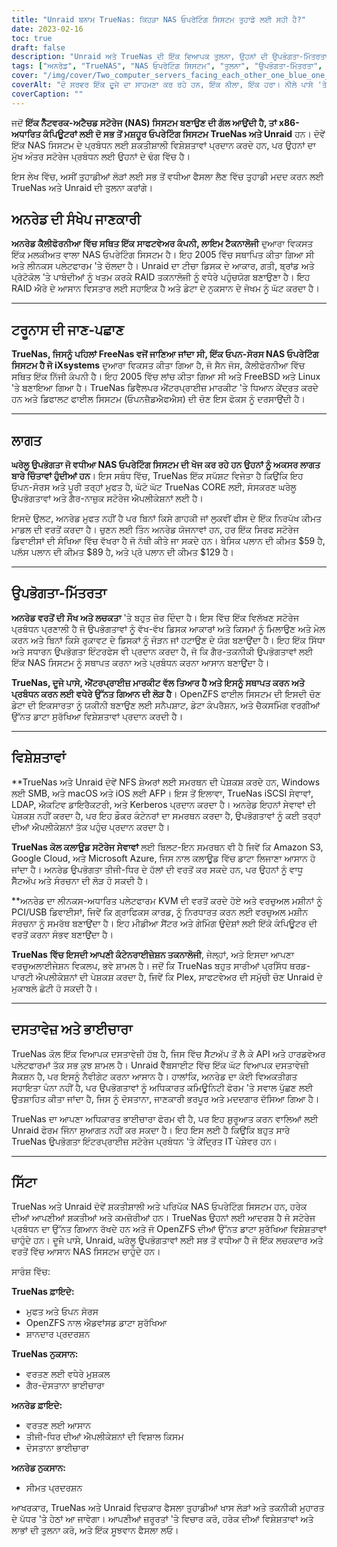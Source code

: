 ```yaml
---
title: "Unraid ਬਨਾਮ TrueNas: ਕਿਹੜਾ NAS ਓਪਰੇਟਿੰਗ ਸਿਸਟਮ ਤੁਹਾਡੇ ਲਈ ਸਹੀ ਹੈ?"
date: 2023-02-16
toc: true
draft: false
description: "Unraid ਅਤੇ TrueNas ਦੀ ਇੱਕ ਵਿਆਪਕ ਤੁਲਨਾ, ਉਹਨਾਂ ਦੀ ਉਪਭੋਗਤਾ-ਮਿੱਤਰਤਾ, ਵਿਸ਼ੇਸ਼ਤਾਵਾਂ, ਦਸਤਾਵੇਜ਼ਾਂ, ਅਤੇ ਕਮਿਊਨਿਟੀ ਸਮੇਤ, ਉਪਭੋਗਤਾਵਾਂ ਨੂੰ ਇੱਕ ਸੂਚਿਤ ਫੈਸਲਾ ਲੈਣ ਵਿੱਚ ਮਦਦ ਕਰਨ ਲਈ ਕਿ NAS ਓਪਰੇਟਿੰਗ ਸਿਸਟਮ ਉਹਨਾਂ ਦੀਆਂ ਲੋੜਾਂ ਲਈ ਸਭ ਤੋਂ ਵਧੀਆ ਹੈ।"
tags: ["ਅਨਰੇਡ", "TrueNAS", "NAS ਓਪਰੇਟਿੰਗ ਸਿਸਟਮ", "ਤੁਲਨਾ", "ਉਪਭੋਗਤਾ-ਮਿੱਤਰਤਾ", "ਵਿਸ਼ੇਸ਼ਤਾਵਾਂ", "ਦਸਤਾਵੇਜ਼ੀਕਰਨ", "ਭਾਈਚਾਰਾ", "ਓਪਨ-ਸਰੋਤ", "ਐਂਟਰਪ੍ਰਾਈਜ਼", "ਡਾਟਾ ਸੁਰੱਖਿਆ", "ਪ੍ਰਦਰਸ਼ਨ", "ਲਚਕਤਾ", "ਵਰਤਣ ਲਈ ਆਸਾਨ", "ਤੀਜੀ-ਧਿਰ ਦੀਆਂ ਐਪਲੀਕੇਸ਼ਨਾਂ", "ਨੈੱਟਵਰਕ-ਅਟੈਚਡ ਸਟੋਰੇਜ", "RAID ਤਕਨਾਲੋਜੀ", "ਸਟੋਰੇਜ਼ ਪ੍ਰਬੰਧਨ", "OpenZFS", "ਘਰੇਲੂ ਉਪਭੋਗਤਾ", "ਕੀਮਤ ਮਾਡਲ", "ਕਲਾਉਡ ਸਟੋਰੇਜ", "ਵਰਚੁਅਲਾਈਜੇਸ਼ਨ", "ਦਸਤਾਵੇਜ਼ੀ ਹੱਬ", "ਭਾਈਚਾਰਾ ਫੋਰਮ", "ਐਡਵਾਂਸਡ ਡਾਟਾ ਪ੍ਰੋਟੈਕਸ਼ਨ", "ਪਰਿਪੱਕ NAS OS", "ਤਕਨੀਕੀ ਮੁਹਾਰਤ", "ਆਈਟੀ ਪੇਸ਼ੇਵਰ"]
cover: "/img/cover/Two_computer_servers_facing_each_other_one_blue_one_green.png"
coverAlt: "ਦੋ ਸਰਵਰ ਇੱਕ ਦੂਜੇ ਦਾ ਸਾਹਮਣਾ ਕਰ ਰਹੇ ਹਨ, ਇੱਕ ਨੀਲਾ, ਇੱਕ ਹਰਾ। ਨੀਲੇ ਪਾਸੇ 'ਤੇ ਇੱਕ ਵਿਅਕਤੀ ਹਾਰਡਹਾਟ ਅਤੇ ਸੁਰੱਖਿਆ ਵੇਸਟ ਪਹਿਨ ਕੇ ਖੜ੍ਹਾ ਹੈ। ਹਰੇ ਪਾਸੇ ਇੱਕ ਵਿਅਕਤੀ ਸੋਫੇ 'ਤੇ ਬੈਠਾ ਹੈ।"
coverCaption: ""
---
```


ਜਦੋਂ **ਇੱਕ ਨੈੱਟਵਰਕ-ਅਟੈਚਡ ਸਟੋਰੇਜ (NAS) ਸਿਸਟਮ ਬਣਾਉਣ ਦੀ ਗੱਲ ਆਉਂਦੀ ਹੈ, ਤਾਂ x86-ਅਧਾਰਿਤ ਕੰਪਿਊਟਰਾਂ ਲਈ ਦੋ ਸਭ ਤੋਂ ਮਸ਼ਹੂਰ ਓਪਰੇਟਿੰਗ ਸਿਸਟਮ TrueNas ਅਤੇ Unraid** ਹਨ। ਦੋਵੇਂ ਇੱਕ NAS ਸਿਸਟਮ ਦੇ ਪ੍ਰਬੰਧਨ ਲਈ ਸ਼ਕਤੀਸ਼ਾਲੀ ਵਿਸ਼ੇਸ਼ਤਾਵਾਂ ਪ੍ਰਦਾਨ ਕਰਦੇ ਹਨ, ਪਰ ਉਹਨਾਂ ਦਾ ਮੁੱਖ ਅੰਤਰ ਸਟੋਰੇਜ ਪ੍ਰਬੰਧਨ ਲਈ ਉਹਨਾਂ ਦੇ ਢੰਗ ਵਿੱਚ ਹੈ।

ਇਸ ਲੇਖ ਵਿੱਚ, ਅਸੀਂ ਤੁਹਾਡੀਆਂ ਲੋੜਾਂ ਲਈ ਸਭ ਤੋਂ ਵਧੀਆ ਫੈਸਲਾ ਲੈਣ ਵਿੱਚ ਤੁਹਾਡੀ ਮਦਦ ਕਰਨ ਲਈ TrueNas ਅਤੇ Unraid ਦੀ ਤੁਲਨਾ ਕਰਾਂਗੇ।

## ਅਨਰੇਡ ਦੀ ਸੰਖੇਪ ਜਾਣਕਾਰੀ

**ਅਨਰੇਡ ਕੈਲੀਫੋਰਨੀਆ ਵਿੱਚ ਸਥਿਤ ਇੱਕ ਸਾਫਟਵੇਅਰ ਕੰਪਨੀ, ਲਾਇਮ ਟੈਕਨਾਲੋਜੀ** ਦੁਆਰਾ ਵਿਕਸਤ ਇੱਕ ਮਲਕੀਅਤ ਵਾਲਾ NAS ਓਪਰੇਟਿੰਗ ਸਿਸਟਮ ਹੈ। ਇਹ 2005 ਵਿੱਚ ਸਥਾਪਿਤ ਕੀਤਾ ਗਿਆ ਸੀ ਅਤੇ ਲੀਨਕਸ ਪਲੇਟਫਾਰਮ 'ਤੇ ਚੱਲਦਾ ਹੈ। Unraid ਦਾ ਟੀਚਾ ਡਿਸਕ ਦੇ ਆਕਾਰ, ਗਤੀ, ਬ੍ਰਾਂਡ ਅਤੇ ਪ੍ਰੋਟੋਕੋਲ 'ਤੇ ਪਾਬੰਦੀਆਂ ਨੂੰ ਖਤਮ ਕਰਕੇ RAID ਤਕਨਾਲੋਜੀ ਨੂੰ ਵਧੇਰੇ ਪਹੁੰਚਯੋਗ ਬਣਾਉਣਾ ਹੈ। ਇਹ RAID ਐਰੇ ਦੇ ਆਸਾਨ ਵਿਸਤਾਰ ਲਈ ਸਹਾਇਕ ਹੈ ਅਤੇ ਡੇਟਾ ਦੇ ਨੁਕਸਾਨ ਦੇ ਜੋਖਮ ਨੂੰ ਘੱਟ ਕਰਦਾ ਹੈ।

______

## ਟਰੂਨਾਸ ਦੀ ਜਾਣ-ਪਛਾਣ

**TrueNas, ਜਿਸਨੂੰ ਪਹਿਲਾਂ FreeNas ਵਜੋਂ ਜਾਣਿਆ ਜਾਂਦਾ ਸੀ, ਇੱਕ ਓਪਨ-ਸੋਰਸ NAS ਓਪਰੇਟਿੰਗ ਸਿਸਟਮ ਹੈ ਜੋ iXsystems** ਦੁਆਰਾ ਵਿਕਸਤ ਕੀਤਾ ਗਿਆ ਹੈ, ਜੋ ਸੈਨ ਜੋਸ, ਕੈਲੀਫੋਰਨੀਆ ਵਿੱਚ ਸਥਿਤ ਇੱਕ ਨਿੱਜੀ ਕੰਪਨੀ ਹੈ। ਇਹ 2005 ਵਿੱਚ ਲਾਂਚ ਕੀਤਾ ਗਿਆ ਸੀ ਅਤੇ FreeBSD ਅਤੇ Linux 'ਤੇ ਬਣਾਇਆ ਗਿਆ ਹੈ। TrueNas ਡਿਵੈਲਪਰ ਐਂਟਰਪ੍ਰਾਈਜ਼ ਮਾਰਕੀਟ 'ਤੇ ਧਿਆਨ ਕੇਂਦ੍ਰਤ ਕਰਦੇ ਹਨ ਅਤੇ ਡਿਫਾਲਟ ਫਾਈਲ ਸਿਸਟਮ (ਓਪਨਜ਼ੈਡਐਫਐਸ) ਦੀ ਚੋਣ ਇਸ ਫੋਕਸ ਨੂੰ ਦਰਸਾਉਂਦੀ ਹੈ।

______

## ਲਾਗਤ

**ਘਰੇਲੂ ਉਪਭੋਗਤਾ ਜੋ ਵਧੀਆ NAS ਓਪਰੇਟਿੰਗ ਸਿਸਟਮ ਦੀ ਖੋਜ ਕਰ ਰਹੇ ਹਨ ਉਹਨਾਂ ਨੂੰ ਅਕਸਰ ਲਾਗਤ ਬਾਰੇ ਚਿੰਤਾਵਾਂ ਹੁੰਦੀਆਂ ਹਨ**। ਇਸ ਸਬੰਧ ਵਿੱਚ, TrueNas ਇੱਕ ਸਪੱਸ਼ਟ ਵਿਜੇਤਾ ਹੈ ਕਿਉਂਕਿ ਇਹ ਓਪਨ-ਸੋਰਸ ਅਤੇ ਪੂਰੀ ਤਰ੍ਹਾਂ ਮੁਫਤ ਹੈ, ਘੱਟੋ ਘੱਟ TrueNas CORE ਲਈ, ਸੰਸਕਰਣ ਘਰੇਲੂ ਉਪਭੋਗਤਾਵਾਂ ਅਤੇ ਗੈਰ-ਨਾਜ਼ੁਕ ਸਟੋਰੇਜ ਐਪਲੀਕੇਸ਼ਨਾਂ ਲਈ ਹੈ।

ਇਸਦੇ ਉਲਟ, ਅਨਰੇਡ ਮੁਫਤ ਨਹੀਂ ਹੈ ਪਰ ਬਿਨਾਂ ਕਿਸੇ ਗਾਹਕੀ ਜਾਂ ਲੁਕਵੀਂ ਫੀਸ ਦੇ ਇੱਕ ਨਿਰਪੱਖ ਕੀਮਤ ਮਾਡਲ ਦੀ ਵਰਤੋਂ ਕਰਦਾ ਹੈ। ਚੁਣਨ ਲਈ ਤਿੰਨ ਅਨਰੇਡ ਯੋਜਨਾਵਾਂ ਹਨ, ਹਰ ਇੱਕ ਸਿਰਫ ਸਟੋਰੇਜ ਡਿਵਾਈਸਾਂ ਦੀ ਸੰਖਿਆ ਵਿੱਚ ਵੱਖਰਾ ਹੈ ਜੋ ਨੱਥੀ ਕੀਤੇ ਜਾ ਸਕਦੇ ਹਨ। ਬੇਸਿਕ ਪਲਾਨ ਦੀ ਕੀਮਤ $59 ਹੈ, ਪਲੱਸ ਪਲਾਨ ਦੀ ਕੀਮਤ $89 ਹੈ, ਅਤੇ ਪ੍ਰੋ ਪਲਾਨ ਦੀ ਕੀਮਤ $129 ਹੈ।

______

## ਉਪਭੋਗਤਾ-ਮਿੱਤਰਤਾ

**ਅਨਰੇਡ ਵਰਤੋਂ ਦੀ ਸੌਖ ਅਤੇ ਲਚਕਤਾ** 'ਤੇ ਬਹੁਤ ਜ਼ੋਰ ਦਿੰਦਾ ਹੈ। ਇਸ ਵਿੱਚ ਇੱਕ ਵਿਲੱਖਣ ਸਟੋਰੇਜ ਪ੍ਰਬੰਧਨ ਪ੍ਰਣਾਲੀ ਹੈ ਜੋ ਉਪਭੋਗਤਾਵਾਂ ਨੂੰ ਵੱਖ-ਵੱਖ ਡਿਸਕ ਆਕਾਰਾਂ ਅਤੇ ਕਿਸਮਾਂ ਨੂੰ ਮਿਲਾਉਣ ਅਤੇ ਮੇਲ ਕਰਨ ਅਤੇ ਬਿਨਾਂ ਕਿਸੇ ਰੁਕਾਵਟ ਦੇ ਡਿਸਕਾਂ ਨੂੰ ਜੋੜਨ ਜਾਂ ਹਟਾਉਣ ਦੇ ਯੋਗ ਬਣਾਉਂਦਾ ਹੈ। ਇਹ ਇੱਕ ਸਿੱਧਾ ਅਤੇ ਸਧਾਰਨ ਉਪਭੋਗਤਾ ਇੰਟਰਫੇਸ ਵੀ ਪ੍ਰਦਾਨ ਕਰਦਾ ਹੈ, ਜੋ ਕਿ ਗੈਰ-ਤਕਨੀਕੀ ਉਪਭੋਗਤਾਵਾਂ ਲਈ ਇੱਕ NAS ਸਿਸਟਮ ਨੂੰ ਸਥਾਪਤ ਕਰਨਾ ਅਤੇ ਪ੍ਰਬੰਧਨ ਕਰਨਾ ਆਸਾਨ ਬਣਾਉਂਦਾ ਹੈ।

**TrueNas, ਦੂਜੇ ਪਾਸੇ, ਐਂਟਰਪ੍ਰਾਈਜ਼ ਮਾਰਕੀਟ ਵੱਲ ਤਿਆਰ ਹੈ ਅਤੇ ਇਸਨੂੰ ਸਥਾਪਤ ਕਰਨ ਅਤੇ ਪ੍ਰਬੰਧਨ ਕਰਨ ਲਈ ਵਧੇਰੇ ਉੱਨਤ ਗਿਆਨ ਦੀ ਲੋੜ ਹੈ**। OpenZFS ਫਾਈਲ ਸਿਸਟਮ ਦੀ ਇਸਦੀ ਚੋਣ ਡੇਟਾ ਦੀ ਇਕਸਾਰਤਾ ਨੂੰ ਯਕੀਨੀ ਬਣਾਉਣ ਲਈ ਸਨੈਪਸ਼ਾਟ, ਡੇਟਾ ਕੰਪਰੈਸ਼ਨ, ਅਤੇ ਚੈਕਸਮਿੰਗ ਵਰਗੀਆਂ ਉੱਨਤ ਡਾਟਾ ਸੁਰੱਖਿਆ ਵਿਸ਼ੇਸ਼ਤਾਵਾਂ ਪ੍ਰਦਾਨ ਕਰਦੀ ਹੈ।

______

## ਵਿਸ਼ੇਸ਼ਤਾਵਾਂ

**TrueNas ਅਤੇ Unraid ਦੋਵੇਂ NFS ਸ਼ੇਅਰਾਂ ਲਈ ਸਮਰਥਨ ਦੀ ਪੇਸ਼ਕਸ਼ ਕਰਦੇ ਹਨ, Windows ਲਈ SMB, ਅਤੇ macOS ਅਤੇ iOS ਲਈ AFP। ਇਸ ਤੋਂ ਇਲਾਵਾ, TrueNas iSCSI ਸੇਵਾਵਾਂ, LDAP, ਐਕਟਿਵ ਡਾਇਰੈਕਟਰੀ, ਅਤੇ Kerberos ਪ੍ਰਦਾਨ ਕਰਦਾ ਹੈ। ਅਨਰੇਡ ਇਹਨਾਂ ਸੇਵਾਵਾਂ ਦੀ ਪੇਸ਼ਕਸ਼ ਨਹੀਂ ਕਰਦਾ ਹੈ, ਪਰ ਇਹ ਡੌਕਰ ਕੰਟੇਨਰਾਂ ਦਾ ਸਮਰਥਨ ਕਰਦਾ ਹੈ, ਉਪਭੋਗਤਾਵਾਂ ਨੂੰ ਕਈ ਤਰ੍ਹਾਂ ਦੀਆਂ ਐਪਲੀਕੇਸ਼ਨਾਂ ਤੱਕ ਪਹੁੰਚ ਪ੍ਰਦਾਨ ਕਰਦਾ ਹੈ।

**TrueNas ਕੋਲ ਕਲਾਊਡ ਸਟੋਰੇਜ ਸੇਵਾਵਾਂ** ਲਈ ਬਿਲਟ-ਇਨ ਸਮਰਥਨ ਵੀ ਹੈ ਜਿਵੇਂ ਕਿ Amazon S3, Google Cloud, ਅਤੇ Microsoft Azure, ਜਿਸ ਨਾਲ ਕਲਾਊਡ ਵਿੱਚ ਡਾਟਾ ਲਿਜਾਣਾ ਆਸਾਨ ਹੋ ਜਾਂਦਾ ਹੈ। ਅਨਰੇਡ ਉਪਭੋਗਤਾ ਤੀਜੀ-ਧਿਰ ਦੇ ਹੱਲਾਂ ਦੀ ਵਰਤੋਂ ਕਰ ਸਕਦੇ ਹਨ, ਪਰ ਉਹਨਾਂ ਨੂੰ ਵਾਧੂ ਸੈੱਟਅੱਪ ਅਤੇ ਸੰਰਚਨਾ ਦੀ ਲੋੜ ਹੋ ਸਕਦੀ ਹੈ।

**ਅਨਰੇਡ ਦਾ ਲੀਨਕਸ-ਅਧਾਰਿਤ ਪਲੇਟਫਾਰਮ KVM ਦੀ ਵਰਤੋਂ ਕਰਦੇ ਹੋਏ ਅਤੇ ਵਰਚੁਅਲ ਮਸ਼ੀਨਾਂ ਨੂੰ PCI/USB ਡਿਵਾਈਸਾਂ, ਜਿਵੇਂ ਕਿ ਗ੍ਰਾਫਿਕਸ ਕਾਰਡ, ਨੂੰ ਨਿਰਧਾਰਤ ਕਰਨ ਲਈ ਵਰਚੁਅਲ ਮਸ਼ੀਨ ਸੰਰਚਨਾ ਨੂੰ ਸਮਰੱਥ ਬਣਾਉਂਦਾ ਹੈ। ਇਹ ਮੀਡੀਆ ਸੈਂਟਰ ਅਤੇ ਗੇਮਿੰਗ ਉਦੇਸ਼ਾਂ ਲਈ ਇੱਕੋ ਕੰਪਿਊਟਰ ਦੀ ਵਰਤੋਂ ਕਰਨਾ ਸੰਭਵ ਬਣਾਉਂਦਾ ਹੈ।

**TrueNas ਵਿੱਚ ਇਸਦੀ ਆਪਣੀ ਕੰਟੇਨਰਾਈਜ਼ੇਸ਼ਨ ਤਕਨਾਲੋਜੀ**, ਜੇਲ੍ਹਾਂ, ਅਤੇ ਇਸਦਾ ਆਪਣਾ ਵਰਚੁਅਲਾਈਜੇਸ਼ਨ ਵਿਕਲਪ, ਭਵੇ ਸ਼ਾਮਲ ਹੈ। ਜਦੋਂ ਕਿ TrueNas ਬਹੁਤ ਸਾਰੀਆਂ ਪ੍ਰਸਿੱਧ ਥਰਡ-ਪਾਰਟੀ ਐਪਲੀਕੇਸ਼ਨਾਂ ਦੀ ਪੇਸ਼ਕਸ਼ ਕਰਦਾ ਹੈ, ਜਿਵੇਂ ਕਿ Plex, ਸਾਫਟਵੇਅਰ ਦੀ ਸਮੁੱਚੀ ਚੋਣ Unraid ਦੇ ਮੁਕਾਬਲੇ ਛੋਟੀ ਹੋ ਸਕਦੀ ਹੈ।

______

## ਦਸਤਾਵੇਜ਼ ਅਤੇ ਭਾਈਚਾਰਾ

TrueNas ਕੋਲ ਇੱਕ ਵਿਆਪਕ ਦਸਤਾਵੇਜ਼ੀ ਹੱਬ ਹੈ, ਜਿਸ ਵਿੱਚ ਸੈੱਟਅੱਪ ਤੋਂ ਲੈ ਕੇ API ਅਤੇ ਹਾਰਡਵੇਅਰ ਪਲੇਟਫਾਰਮਾਂ ਤੱਕ ਸਭ ਕੁਝ ਸ਼ਾਮਲ ਹੈ। Unraid ਵੈੱਬਸਾਈਟ ਵਿੱਚ ਇੱਕ ਘੱਟ ਵਿਆਪਕ ਦਸਤਾਵੇਜ਼ੀ ਸੈਕਸ਼ਨ ਹੈ, ਪਰ ਇਸਨੂੰ ਨੈਵੀਗੇਟ ਕਰਨਾ ਆਸਾਨ ਹੈ। ਹਾਲਾਂਕਿ, ਅਨਰੇਡ ਦਾ ਕੋਈ ਵਿਅਕਤੀਗਤ ਸਹਾਇਤਾ ਪੰਨਾ ਨਹੀਂ ਹੈ, ਪਰ ਉਪਭੋਗਤਾਵਾਂ ਨੂੰ ਅਧਿਕਾਰਤ ਕਮਿਊਨਿਟੀ ਫੋਰਮ 'ਤੇ ਸਵਾਲ ਪੁੱਛਣ ਲਈ ਉਤਸ਼ਾਹਿਤ ਕੀਤਾ ਜਾਂਦਾ ਹੈ, ਜਿਸ ਨੂੰ ਦੋਸਤਾਨਾ, ਜਾਣਕਾਰੀ ਭਰਪੂਰ ਅਤੇ ਮਦਦਗਾਰ ਦੱਸਿਆ ਗਿਆ ਹੈ।

TrueNas ਦਾ ਆਪਣਾ ਅਧਿਕਾਰਤ ਭਾਈਚਾਰਾ ਫੋਰਮ ਵੀ ਹੈ, ਪਰ ਇਹ ਸ਼ੁਰੂਆਤ ਕਰਨ ਵਾਲਿਆਂ ਲਈ Unraid ਫੋਰਮ ਜਿੰਨਾ ਸੁਆਗਤ ਨਹੀਂ ਕਰ ਸਕਦਾ ਹੈ। ਇਹ ਇਸ ਲਈ ਹੈ ਕਿਉਂਕਿ ਬਹੁਤ ਸਾਰੇ TrueNas ਉਪਭੋਗਤਾ ਇੰਟਰਪ੍ਰਾਈਜ਼ ਸਟੋਰੇਜ ਪ੍ਰਬੰਧਨ 'ਤੇ ਕੇਂਦ੍ਰਿਤ IT ਪੇਸ਼ੇਵਰ ਹਨ।

______

## ਸਿੱਟਾ

TrueNas ਅਤੇ Unraid ਦੋਵੇਂ ਸ਼ਕਤੀਸ਼ਾਲੀ ਅਤੇ ਪਰਿਪੱਕ NAS ਓਪਰੇਟਿੰਗ ਸਿਸਟਮ ਹਨ, ਹਰੇਕ ਦੀਆਂ ਆਪਣੀਆਂ ਸ਼ਕਤੀਆਂ ਅਤੇ ਕਮਜ਼ੋਰੀਆਂ ਹਨ। TrueNas ਉਹਨਾਂ ਲਈ ਆਦਰਸ਼ ਹੈ ਜੋ ਸਟੋਰੇਜ ਪ੍ਰਬੰਧਨ ਦਾ ਉੱਨਤ ਗਿਆਨ ਰੱਖਦੇ ਹਨ ਅਤੇ ਜੋ OpenZFS ਦੀਆਂ ਉੱਨਤ ਡਾਟਾ ਸੁਰੱਖਿਆ ਵਿਸ਼ੇਸ਼ਤਾਵਾਂ ਚਾਹੁੰਦੇ ਹਨ। ਦੂਜੇ ਪਾਸੇ, Unraid, ਘਰੇਲੂ ਉਪਭੋਗਤਾਵਾਂ ਲਈ ਸਭ ਤੋਂ ਵਧੀਆ ਹੈ ਜੋ ਇੱਕ ਲਚਕਦਾਰ ਅਤੇ ਵਰਤੋਂ ਵਿੱਚ ਆਸਾਨ NAS ਸਿਸਟਮ ਚਾਹੁੰਦੇ ਹਨ।

ਸਾਰੰਸ਼ ਵਿੱਚ:

**TrueNas ਫ਼ਾਇਦੇ:**
- ਮੁਫਤ ਅਤੇ ਓਪਨ ਸੋਰਸ
- OpenZFS ਨਾਲ ਐਡਵਾਂਸਡ ਡਾਟਾ ਸੁਰੱਖਿਆ
- ਸ਼ਾਨਦਾਰ ਪ੍ਰਦਰਸ਼ਨ

**TrueNas ਨੁਕਸਾਨ:**
- ਵਰਤਣ ਲਈ ਵਧੇਰੇ ਮੁਸ਼ਕਲ
- ਗੈਰ-ਦੋਸਤਾਨਾ ਭਾਈਚਾਰਾ

**ਅਨਰੇਡ ਫ਼ਾਇਦੇ:**
- ਵਰਤਣ ਲਈ ਆਸਾਨ
- ਤੀਜੀ-ਧਿਰ ਦੀਆਂ ਐਪਲੀਕੇਸ਼ਨਾਂ ਦੀ ਵਿਸ਼ਾਲ ਕਿਸਮ
- ਦੋਸਤਾਨਾ ਭਾਈਚਾਰਾ

**ਅਨਰੇਡ ਨੁਕਸਾਨ:**
- ਸੀਮਤ ਪ੍ਰਦਰਸ਼ਨ

ਆਖਰਕਾਰ, TrueNas ਅਤੇ Unraid ਵਿਚਕਾਰ ਫੈਸਲਾ ਤੁਹਾਡੀਆਂ ਖਾਸ ਲੋੜਾਂ ਅਤੇ ਤਕਨੀਕੀ ਮੁਹਾਰਤ ਦੇ ਪੱਧਰ 'ਤੇ ਹੇਠਾਂ ਆ ਜਾਵੇਗਾ। ਆਪਣੀਆਂ ਜ਼ਰੂਰਤਾਂ 'ਤੇ ਵਿਚਾਰ ਕਰੋ, ਹਰੇਕ ਦੀਆਂ ਵਿਸ਼ੇਸ਼ਤਾਵਾਂ ਅਤੇ ਲਾਭਾਂ ਦੀ ਤੁਲਨਾ ਕਰੋ, ਅਤੇ ਇੱਕ ਸੂਝਵਾਨ ਫੈਸਲਾ ਲਓ।
